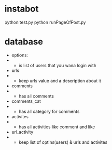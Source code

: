 # instabot
python test.py
python runPageOfPost.py


# database
- options: 
- - is list of users that you wana login with
- urls 
- - keep urls value and a description about it
- comments
- - has all comments 
- comments_cat
- - has all category for comments
- activites
- - has all activities like comment and like
- url_activity
- - keep list of optins(users) & urls and activites

